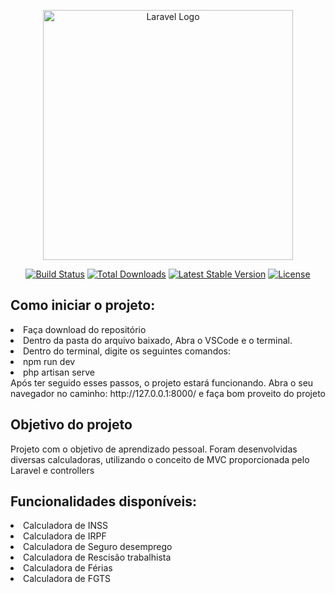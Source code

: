 <p align="center"><a href="https://laravel.com" target="_blank"><img src="https://raw.githubusercontent.com/laravel/art/master/logo-lockup/5%20SVG/2%20CMYK/1%20Full%20Color/laravel-logolockup-cmyk-red.svg" width="400" alt="Laravel Logo"></a></p>

<p align="center">
<a href="https://github.com/laravel/framework/actions"><img src="https://github.com/laravel/framework/workflows/tests/badge.svg" alt="Build Status"></a>
<a href="https://packagist.org/packages/laravel/framework"><img src="https://img.shields.io/packagist/dt/laravel/framework" alt="Total Downloads"></a>
<a href="https://packagist.org/packages/laravel/framework"><img src="https://img.shields.io/packagist/v/laravel/framework" alt="Latest Stable Version"></a>
<a href="https://packagist.org/packages/laravel/framework"><img src="https://img.shields.io/packagist/l/laravel/framework" alt="License"></a>
</p>

## Como iniciar o projeto:
<li>Faça download do repositório</li>
<li>Dentro da pasta do arquivo baixado, Abra o VSCode e o terminal.</li>
<li>
    Dentro do terminal, digite os seguintes comandos:
    <li>npm run dev </li>
    <li>php artisan serve</li>
</li>
</hr>
Após ter seguido esses passos, o projeto estará funcionando. Abra o seu navegador no caminho: http://127.0.0.1:8000/ e faça bom proveito do projeto

## Objetivo do projeto
Projeto com o objetivo de aprendizado pessoal. Foram desenvolvidas diversas calculadoras, utilizando o conceito de MVC proporcionada pelo Laravel e controllers

## Funcionalidades disponíveis:
<li>Calculadora de INSS</li>
<li>Calculadora de IRPF</li>
<li>Calculadora de Seguro desemprego</li>
<li>Calculadora de Rescisão trabalhista</li>
<li>Calculadora de Férias</li>
<li>Calculadora de FGTS</li>



